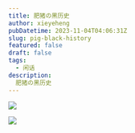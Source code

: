 ```yaml
---
title: 肥猪の黑历史
author: xieyeheng
pubDatetime: 2023-11-04T04:06:31Z
slug: pig-black-history
featured: false
draft: false
tags:
  - 闲话
description:
  肥猪の黑历史
---
```


![](https://pic.florr.cloud/file/4189c3edfa03af30e8e66.jpg)

![](https://pic.florr.cloud/file/56a2e5ce70d7295f6e681.jpg)